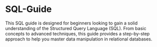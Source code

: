 # SQL-Guide
This SQL guide is designed for beginners looking to gain a solid understanding of the Structured Query Language (SQL). From basic concepts to advanced techniques, this guide provides a step-by-step approach to help you master data manipulation in relational databases.
